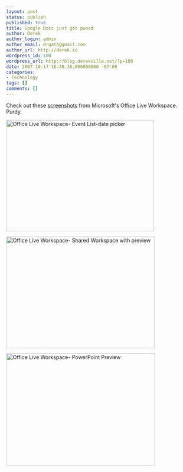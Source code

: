 ```yaml
---
layout: post
status: publish
published: true
title: Google Docs just got pwned
author: Derek
author_login: admin
author_email: drgath@gmail.com
author_url: http://derek.io
wordpress_id: 100
wordpress_url: http://blog.derekville.net/?p=100
date: 2007-10-17 16:38:36.000000000 -07:00
categories:
- Technology
tags: []
comments: []
---
```

<p>Check out these <a href="http://www.readwriteweb.com/archives/workspace_preview.php" target="_blank">screenshots</a> from Microsoft's Office Live Workspace.  Purdy.</p> <p><a href="http://www.derekgathright.com/wordpress230/wp-content/uploads/2007/10/officeliveworkspace-eventlist-datepicker.jpg"><img src="http://www.derekgathright.com/wordpress230/wp-content/uploads/2007/10/officeliveworkspace-eventlist-datepicker-thumb.jpg" id="id" style="border: 0px none " alt="Office Live Workspace- Event List-date picker" border="0" height="301" width="400" /></a></p> <p><a href="http://www.derekgathright.com/wordpress230/wp-content/uploads/2007/10/officeliveworkspace-sharedworkspacewithpreview.jpg"><img src="http://www.derekgathright.com/wordpress230/wp-content/uploads/2007/10/officeliveworkspace-sharedworkspacewithpreview-thumb.jpg" id="id" style="border: 0px none " alt="Office Live Workspace- Shared Workspace with preview" border="0" height="302" width="402" /></a></p> <p><a href="http://www.derekgathright.com/wordpress230/wp-content/uploads/2007/10/officeliveworkspace-powerpointpreview.jpg"><img src="http://www.derekgathright.com/wordpress230/wp-content/uploads/2007/10/officeliveworkspace-powerpointpreview-thumb.jpg" id="id" style="border: 0px none " alt="Office Live Workspace- PowerPoint Preview" border="0" height="304" width="403" /></a></p>
